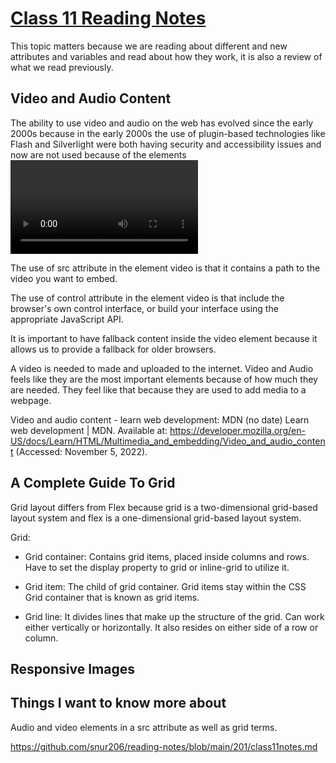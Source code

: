 # [Class 11 Reading Notes](https://github.com/snur206/reading-notes/blob/main/201/class11notes.md)

This topic matters because we are reading about different and new attributes and variables and read about how they work, it is also a review of what we read previously.

## Video and Audio Content

The ability to use video and audio on the web has evolved since the early 2000s because in the early 2000s the use of plugin-based technologies like Flash and Silverlight were both having security and accessibility issues and now are not used because of the elements <video and audio> as well as the JS APIs are now in control. 


The use of src attribute in the element video is that it contains a path to the video you want to embed.

The use of control attribute in the element video is that include the browser's own control interface, or build your interface using the appropriate JavaScript API. 

It is important to have fallback content inside the video element because it allows us to provide a fallback for older browsers.

A video is needed to made and uploaded to the internet. Video and Audio feels like they are the most important elements because of how much they are needed. They feel like that because they are used to add media to a webpage.
  
Video and audio content - learn web development: MDN (no date) Learn web development | MDN. Available at: https://developer.mozilla.org/en-US/docs/Learn/HTML/Multimedia_and_embedding/Video_and_audio_content (Accessed: November 5, 2022).   

## A Complete Guide To Grid

Grid layout differs from Flex because grid is a two-dimensional grid-based layout system and flex is a one-dimensional grid-based layout system. 

Grid:

- Grid container: Contains grid items, placed inside columns and rows. Have to set the display property to grid or inline-grid to utilize it.
  
- Grid item: The child of grid container. Grid items stay within the CSS Grid container that is known as grid items.

- Grid line: It divides lines that make up the structure of the grid. Can work either vertically or horizontally. It also resides on either side of a row or column.

## Responsive Images












## Things I want to know more about

Audio and video elements in a src attribute as well as grid terms.
  
https://github.com/snur206/reading-notes/blob/main/201/class11notes.md
